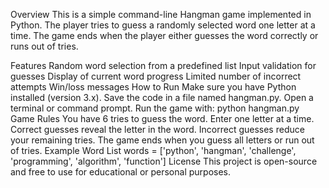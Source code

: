 Overview
This is a simple command-line Hangman game implemented in Python. The player tries to guess a randomly selected word one letter at a time. The game ends when the player either guesses the word correctly or runs out of tries.

Features
Random word selection from a predefined list
Input validation for guesses
Display of current word progress
Limited number of incorrect attempts
Win/loss messages
How to Run
Make sure you have Python installed (version 3.x).
Save the code in a file named hangman.py.
Open a terminal or command prompt.
Run the game with:
python hangman.py
Game Rules
You have 6 tries to guess the word.
Enter one letter at a time.
Correct guesses reveal the letter in the word.
Incorrect guesses reduce your remaining tries.
The game ends when you guess all letters or run out of tries.
Example Word List
words = ['python', 'hangman', 'challenge', 'programming', 'algorithm', 'function']
License
This project is open-source and free to use for educational or personal purposes.
